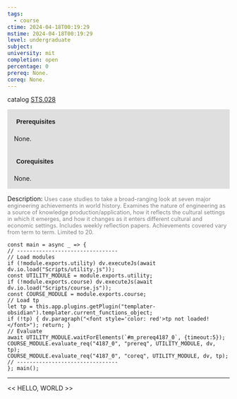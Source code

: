```yaml
---
tags:
  - course
ctime: 2024-04-18T00:19:29
mstime: 2024-04-18T00:19:29
level: undergraduate
subject: 
university: mit
completion: open
percentage: 0
prereq: None.
coreq: None.
---
```


catalog [STS.028](http://student.mit.edu/catalog/mSTSa.html#STS.028)

<span style="display: block; padding: 15px; background-color: rgb(100, 100, 100, 0.2);"><font id="m_prereq4187_0" style="display: block; font-family: Arial, sans-serif; font-weight: bold; padding: 5px">Prerequisites</font><br><span id="prereq4187_0">None.</span></span>
<span style="display: block; padding: 15px; background-color: rgb(100, 100, 100, 0.2);"><font id="m_coreq4187_0" style="display: block; font-family: Arial, sans-serif; font-weight: bold; padding: 5px">Corequisites</font><br><span id="coreq4187_0">None.</span></span>

<font style="">Description:</font>
<font style="color: grey; font-size: 0.8rem;">Uses case studies to take a broad-ranging look at seven major engineering achievements in world history. Examines the nature of engineering as a source of knowledge production/application, how it reflects the cultural settings in which it emerges, and how it changes as it enters different cultural and economic settings. Includes weekly reflection papers. Achievements covered vary from term to term. Limited to 20.</font>

```dataviewjs
const main = async _ => {
// --------------------------------
// Load modules
if (!module.exports.utility) dv.executeJs(await dv.io.load("Scripts/utility.js"));
const UTILITY_MODULE = module.exports.utility;
if (!module.exports.course) dv.executeJs(await dv.io.load("Scripts/course.js"));
const COURSE_MODULE = module.exports.course;
// Load tp
let tp = this.app.plugins.getPlugin("templater-obsidian").templater.current_functions_object;
if (!tp) { dv.paragraph("<font style='color: red'>tp not loaded!</font>"); return; }
// Evaluate
await UTILITY_MODULE.waitForElements(`#m_prereq4187_0`, {timeout:5});
COURSE_MODULE.evaluate_req("4187_0", "prereq", UTILITY_MODULE, dv, tp);
COURSE_MODULE.evaluate_req("4187_0", "coreq", UTILITY_MODULE, dv, tp);
// --------------------------------
}; main();
```

---

<< HELLO, WORLD >>
